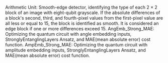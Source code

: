 Arithmetic Unit: Smooth-edge detector, identifying the type of each 2 × 2 block of an image with eight-qubit grayscale. If the absolute differences of a block's second, third, and fourth-pixel values from the first-pixel value are all less or equal to 15, the block is identified as smooth. It is considered an edge block if one or more differences exceed 15.
AngEmb_Strong_MAE: Optimizing the quantum circuit with angle embedding inputs, StronglyEntanglingLayers Ansatz, and MAE(mean absolute error) cost function.
AmpEmb_Strong_MAE: Optimizing the quantum circuit with amplitude embedding inputs, StronglyEntanglingLayers Ansatz, and MAE(mean absolute error) cost function.
